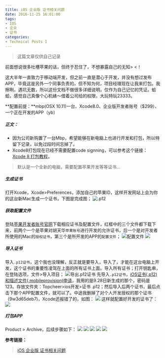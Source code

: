 ```yaml
---
title: iOS 企业版 证书相关问题
date: 2016-11-25 16:01:00
tags:
- IOS
- 企业
- 证书
categories:
- Technical Posts 1 
---
```


> 这篇文章仅供自己记录

前面想说很多吐槽苹果的话，但终于忍住了，不想暴露自己的无知> <！

这大半年一直致力于移动端开发，但之前一直是潜心于开发，并没有想过发布APP，毕竟这是另外一个同事负责的，但不知为何，项目经理现在让我来打包。我擦咧，遇坑无数，所以这份文档不做很多详细说明，仅作为自己记忆的凭证。蛤蛤，感觉自己真像个心机婊～借着公司给的权限，大玩特玩23333。

**配置前提：**mbp(OSX 10.11)一台、Xcode8.0、企业版开发者账号（$299）、一个正在开发的APP（yb）

##### 正文：
- 因为公司新购置了一台Mbp，希望能够在新电脑上也进行开发和打包，所以特留下记录，以免过段时间忘掉了。
- Xcode8打包现在已经不需要配置code signning，可以参考这个链接：[Xcode 8 打包教程](http://qkxue.net/info/32031/Xcode-8)。

> 默认是一个全新的电脑，需要配置苹果开发等等证书...

##### 生成证书
打开Xcode，Xcode>Preferences，添加自己的苹果ID，这样开发网站上会为你的这台新Mac生成一个证书，下图是完成图；
![.p12](http://img.ngacn.cc/attachments/mon_201610/15/-blqxlQ7q5f-hlk5ZdT3cSm0-gx.png)

##### 获取配置文件
登陆[苹果开发者账号官网](https://developer.apple.com)下载相应证书及配置文件，红框中的三个文件都下载下来，前两个一个是苹果对胡天华`苹果账号`进行开发的允许证书，后一个是对开发者所使用的Mac的`授权证书`，第三个是所开发的APP的`配置文件`；
![配置文件](http://img.ngacn.cc/attachments/mon_201610/15/-blqxlQ7q5f-1lw4ZfT3cSt0-jm.png)
![](http://img.ngacn.cc/attachments/mon_201610/15/-blqxlQ7q5f-fzn1ZkT3cSun-nj.png)

##### 导入证书
导入`.p12证书`，这个我也没理解，反正就是要导入，导入了，才能在这台电脑上开发，这个证书的重要性凌驾在上面的所有证书上面。导入所有证书；打开钥匙串，在登陆选项，文件>导入项目；
![导出.p12证书](http://img.ngacn.cc/attachments/mon_201610/15/-blqxlQ7q5f-fnedZpT3cSp5-mc.png)
先导入`.p12证书`，[iOS证书(.p12)和描述文件(.mobileprovision)申请](http://ask.dcloud.net.cn/article/152)，我用的是9.28日新生成的那个，密码是123。存放文件夹：Topcheer>ios开发>证书 .p12；然后导入后两个证书，最后点击下那个APP配置文件，就可以了。中途我删掉了对个人开发授权的那个证书（9w3d65deb7)，Xcode还报错了的，如图：
![](http://img.ngacn.cc/attachments/mon_201610/15/-blqxlQ7q5f-cimuZgT3cS12w-q0.png)
这样就配置好开发的证书了：
![](http://img.ngacn.cc/attachments/mon_201610/15/-blqxlQ7q5f-cimuZgT3cS12w-q0.png)

##### 打包APP 
Product > Archive，后续步骤如下：
![](http://img.ngacn.cc/attachments/mon_201610/15/-blqxlQ7q5f-kdw0K2fT3cSxc-os.png)
![](http://img.ngacn.cc/attachments/mon_201610/15/-blqxlQ7q5f-jpwbK1iT1kSg4-9q.png)
![](http://img.ngacn.cc/attachments/mon_201610/15/-blqxlQ7q5f-k9ydKwT1kSg6-9n.png)
![](http://img.ngacn.cc/attachments/mon_201610/15/-blqxlQ7q5f-b4hdK1cT1kSg4-9q.png)
![](http://img.ngacn.cc/attachments/mon_201610/15/-blqxlQ7q5f-ayb6ZiT3cS12w-q0.png)

**参考链接：**
> [iOS 企业版 证书相关问题](http://www.lofter.com/blog/hutianhua?act=dashboardclick_20130514_04)
